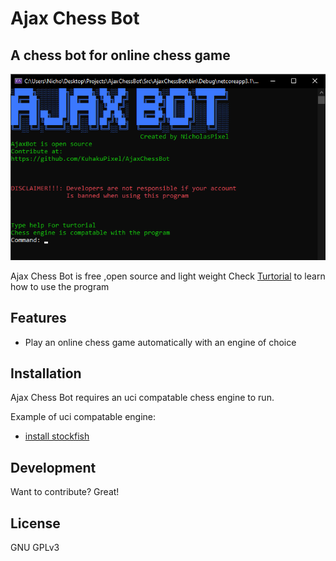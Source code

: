 # Ajax Chess Bot
## A chess bot for online chess game
![ScreenShot](docs/MainScreenShot.png)


Ajax Chess Bot is free ,open source and light weight Check [Turtorial](https://github.com/KuhakuPixel/AjaxChessBot/tree/master/docs/Turtorial) to learn how to use the program


## Features

- Play an online chess game automatically with an engine of choice


## Installation

Ajax Chess Bot  requires an uci compatable chess engine  to run.

Example of uci compatable engine:
 - [install stockfish](https://stockfishchess.org/download/)


## Development

Want to contribute? Great!



## License

GNU GPLv3


